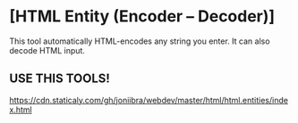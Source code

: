 # [HTML Entity (Encoder – Decoder)]

This tool automatically HTML-encodes any string you enter. It can also decode HTML input.

## USE THIS TOOLS!
https://cdn.staticaly.com/gh/joniibra/webdev/master/html/html.entities/index.html
